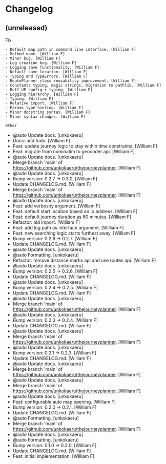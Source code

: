 Changelog
=========


(unreleased)
------------

Fix
~~~
- Default map path in command line interface. [William F]
- Method name. [William F]
- Minor bug. [William F]
- Log creation bug. [William F]
- Logging save functionality. [William F]
- Default save location. [William F]
- Typing and TypeErrors. [William F]
- RoutePlanner class reusability improvement. [William F]
- Constants typing, magic strings, migration to pathlib. [William F]
- Ruff UP config + typing. [William F]
- Logging hierarchy. [William F]
- Typing. [William F]
- Relative import. [William F]
- Params type hinting. [William F]
- Minor docstring syntax. [William F]
- Minor syntax changes. [William F]

Other
~~~~~
- @auto Update docs. [unkokaeru]
- Docs: add todo. [William F]
- Feat: update journey logic to stay within time constraints. [William
  F]
- Feat: migrate from nominatim to geocoder api. [William F]
- @auto Update docs. [unkokaeru]
- Merge branch 'main' of https://github.com/unkokaeru/thejourneyplanner.
  [William F]
- @auto Update docs. [unkokaeru]
- Bump version: 0.2.7 -> 0.3.0. [William F]
- Update CHANGELOG.md. [William F]
- Merge branch 'main' of https://github.com/unkokaeru/thejourneyplanner.
  [William F]
- @auto Update docs. [unkokaeru]
- Feat: add verbosity argument. [William F]
- Feat: default start location based on ip address. [William F]
- Feat: default journey duration as 60 minutes. [William F]
- Refactor: old import. [William F]
- Feat: add log path as interface argument. [William F]
- Feat: new searching logic starts furthest away. [William F]
- Bump version: 0.2.6 -> 0.2.7. [William F]
- Update CHANGELOG.md. [William F]
- @auto Update docs. [unkokaeru]
- @auto Formatting. [unkokaeru]
- Refactor: remove distance martix api and use routes api. [William F]
- @auto Update docs. [unkokaeru]
- Bump version: 0.2.5 -> 0.2.6. [William F]
- Update CHANGELOG.md. [William F]
- @auto Update docs. [unkokaeru]
- Bump version: 0.2.4 -> 0.2.5. [William F]
- Update CHANGELOG.md. [William F]
- @auto Update docs. [unkokaeru]
- Merge branch 'main' of https://github.com/unkokaeru/thejourneyplanner.
  [William F]
- @auto Update docs. [unkokaeru]
- Bump version: 0.2.3 -> 0.2.4. [William F]
- Update CHANGELOG.md. [William F]
- @auto Update docs. [unkokaeru]
- Merge branch 'main' of https://github.com/unkokaeru/thejourneyplanner.
  [William F]
- @auto Update docs. [unkokaeru]
- Bump version: 0.2.1 -> 0.2.3. [William F]
- Update CHANGELOG.md. [William F]
- @auto Update docs. [unkokaeru]
- Merge branch 'main' of https://github.com/unkokaeru/thejourneyplanner.
  [William F]
- @auto Update docs. [unkokaeru]
- Merge branch 'main' of https://github.com/unkokaeru/thejourneyplanner.
  [William F]
- @auto Update docs. [unkokaeru]
- Feat: configurable auto map opening. [William F]
- Bump version: 0.2.0 -> 0.2.1. [William F]
- Update CHANGELOG.md. [William F]
- @auto Formatting. [unkokaeru]
- Merge branch 'main' of https://github.com/unkokaeru/thejourneyplanner.
  [William F]
- @auto Update docs. [unkokaeru]
- @auto Formatting. [unkokaeru]
- Bump version: 0.1.0 -> 0.2.0. [William F]
- Update CHANGELOG.md. [William F]
- Feat: initial implementation. [William F]



